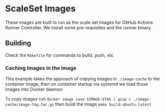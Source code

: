 # ScaleSet Images

These images are built to run as the scale set images for GitHub Actions Runner Controller. We install some pre-requisites and the runner binary.

## Building

Check the `Makefile` for commands to build, push, etc

### Caching Images in the Image

This example takes the approach of copying images in `./image-cache` to the container image, then on container startup via systemd we load those images into Docker daemon

To copy images run `docker image save $IMAGE:$TAG | gzip > ./image-cache/image-tag.tar.gz` then build the image `make build-ubuntu-latest`
